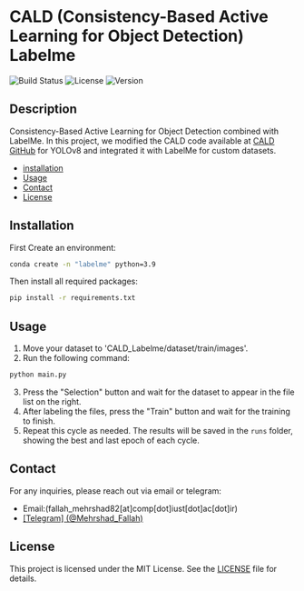 # CALD (Consistency-Based Active Learning for Object Detection) Labelme
![Build Status](https://img.shields.io/badge/build-passing-brightgreen)
![License](https://img.shields.io/badge/license-MIT-blue)
![Version](https://img.shields.io/badge/version-1.0.0-orange)

## Description
Consistency-Based Active Learning for Object Detection combined with LabelMe. In this project, we modified the CALD code available at [CALD GitHub](https://github.com/we1pingyu/CALD) for YOLOv8 and integrated it with LabelMe for custom datasets.

- [installation](#installation)
- [Usage](#usage)
- [Contact](#Contact)
- [License](#License)

## Installation
First Create an environment:
```sh
conda create -n "labelme" python=3.9
```
Then install all required packages:
```sh
pip install -r requirements.txt
```

## Usage
1. Move your dataset to 'CALD_Labelme/dataset/train/images'.
2. Run the following command:
```sh
python main.py
```
3. Press the "Selection" button and wait for the dataset to appear in the file list on the right.
4. After labeling the files, press the "Train" button and wait for the training to finish.
5. Repeat this cycle as needed. The results will be saved in the `runs` folder, showing the best and last epoch of each cycle.

## Contact 
For any inquiries, please reach out via email or telegram:
- Email:(fallah_mehrshad82[at]comp[dot]iust[dot]ac[dot]ir)
- [[Telegram] (@Mehrshad_Fallah)](https://t.me/Mehrshad_Fallah)

## License
This project is licensed under the MIT License. See the [LICENSE](LICENSE) file for details.
